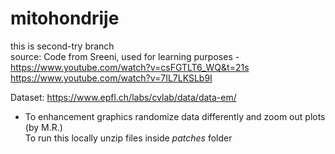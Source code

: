# mitohondrije

this is second-try branch <br>
source: Code from Sreeni, used for learning purposes - https://www.youtube.com/watch?v=csFGTLT6_WQ&t=21s <br>
        https://www.youtube.com/watch?v=7IL7LKSLb9I <br>

Dataset: https://www.epfl.ch/labs/cvlab/data/data-em/ <br>

* To enhancement graphics randomize data differently and zoom out plots (by M.R.) <br>
To run this locally unzip files inside *patches* folder
